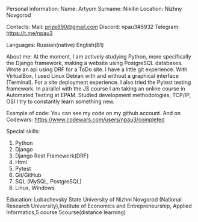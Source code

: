 Personal information:
Name: Artyom
Surname: Nikitin
Location: Nizhny Novgorod

Contacts:
Mail: prize890@gmail.com
Discord: npau3#6932
Telegram: https://t.me/npau3

Languages:
Russian(native)
English(B1)

About me:
At the moment, I am actively studying Python, more specifically the Django framework, making a website using PostgreSQL databases.
Wrote an api using DRF for a ToDo site.
I have a little git experience. With VirtualBox, I used Linux Debian with and without a graphical interface (Terminal).
For a site deployment experience. I also tried the Pytest testing framework. In parallel with the JS course I am taking an online course in Automated Testing at EPAM.
Studied development methodologies, TCP/IP, OSI
I try to constantly learn something new.

Example of code:
You can see my code on my github account.
And on Codewars: https://www.codewars.com/users/npau3/completed 

Special skills:
1. Python
2. Django
3. Django Rest Framework(DRF)
4. Html
5. Pytest
6. Git/GitHub
7. SQL (MySQL, PostgreSQL)
8. Linux, Windows

Education:
Lobachevsky State University of Nizhni Novgorod (National Research University),Institute of Economics and Entrepreneurship, Applied Informatics,5 course
5course(distance learning)
